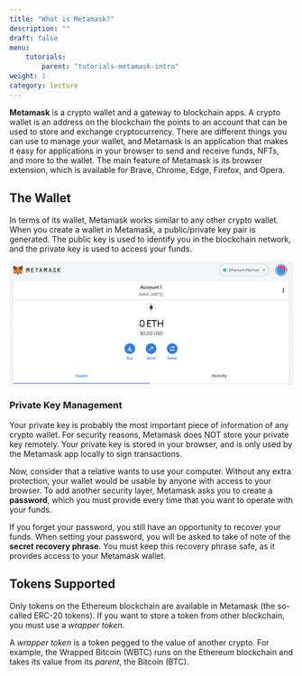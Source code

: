 ```yaml
---
title: "What is Metamask?"
description: ""
draft: false
menu:
    tutorials:
        parent: "tutorials-metamask-intro"
weight: 1
category: lecture
---
```


**Metamask** is a crypto wallet and a gateway to blockchain apps. A crypto wallet is an address on the blockchain the points to an account that can be used to store and exchange cryptocurrency. There are different things you can use to manage your wallet, and Metamask is an application that makes it easy for applications in your browser to send and receive funds, NFTs, and more to the wallet.
The main feature of Metamask is its browser extension, which is available for Brave, Chrome, Edge, Firefox, and Opera.

## The Wallet

In terms of its wallet, Metamask works similar to any other crypto wallet. When you create a wallet in Metamask, a public/private key pair is generated.
The public key is used to identify you in the blockchain network, and the private key is used to access your funds.

![Metamask Homepage](metamask-homepage.png)

### Private Key Management

Your private key is probably the most important piece of information of any crypto wallet.
For security reasons, Metamask does NOT store your private key remotely.
Your private key is stored in your browser, and is only used by the Metamask app locally to sign transactions.

Now, consider that a relative wants to use your computer. Without any extra protection, your wallet would be usable by anyone with access to your browser.
To add another security layer, Metamask asks you to create a **password**, which you must provide every time that you want to operate with your funds.

If you forget your password, you still have an opportunity to recover your funds.
When setting your password, you will be asked to take of note of the **secret recovery phrase**.
You must keep this recovery phrase safe, as it provides access to your Metamask wallet.

## Tokens Supported

Only tokens on the Ethereum blockchain are available in Metamask (the so-called ERC-20 tokens).
If you want to store a token from other blockchain, you must use a _wrapper token_.

A _wrapper token_ is a token pegged to the value of another crypto.
For example, the Wrapped Bitcoin (WBTC) runs on the Ethereum blockchain and takes its value from its _parent_, the Bitcoin (BTC).


